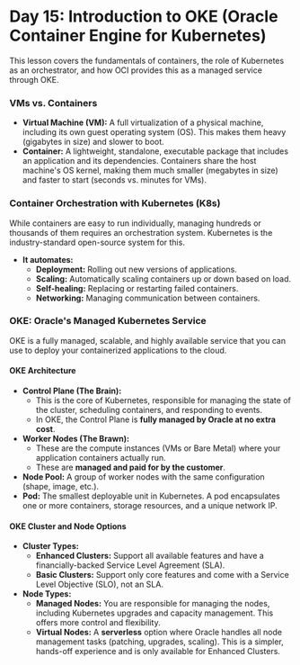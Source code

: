 # Day 15: Introduction to OKE (Oracle Container Engine for Kubernetes)

This lesson covers the fundamentals of containers, the role of Kubernetes as an orchestrator, and how OCI provides this as a managed service through OKE.

### VMs vs. Containers
-   **Virtual Machine (VM):** A full virtualization of a physical machine, including its own guest operating system (OS). This makes them heavy (gigabytes in size) and slower to boot.
-   **Container:** A lightweight, standalone, executable package that includes an application and its dependencies. Containers share the host machine's OS kernel, making them much smaller (megabytes in size) and faster to start (seconds vs. minutes for VMs).

### Container Orchestration with Kubernetes (K8s)
While containers are easy to run individually, managing hundreds or thousands of them requires an orchestration system. Kubernetes is the industry-standard open-source system for this.
-   **It automates:**
    -   **Deployment:** Rolling out new versions of applications.
    -   **Scaling:** Automatically scaling containers up or down based on load.
    -   **Self-healing:** Replacing or restarting failed containers.
    -   **Networking:** Managing communication between containers.

### OKE: Oracle's Managed Kubernetes Service
OKE is a fully managed, scalable, and highly available service that you can use to deploy your containerized applications to the cloud.

#### OKE Architecture
-   **Control Plane (The Brain):**
    -   This is the core of Kubernetes, responsible for managing the state of the cluster, scheduling containers, and responding to events.
    -   In OKE, the Control Plane is **fully managed by Oracle at no extra cost**.
-   **Worker Nodes (The Brawn):**
    -   These are the compute instances (VMs or Bare Metal) where your application containers actually run.
    -   These are **managed and paid for by the customer**.
-   **Node Pool:** A group of worker nodes with the same configuration (shape, image, etc.).
-   **Pod:** The smallest deployable unit in Kubernetes. A pod encapsulates one or more containers, storage resources, and a unique network IP.

#### OKE Cluster and Node Options
-   **Cluster Types:**
    -   **Enhanced Clusters:** Support all available features and have a financially-backed Service Level Agreement (SLA).
    -   **Basic Clusters:** Support only core features and come with a Service Level Objective (SLO), not an SLA.
-   **Node Types:**
    -   **Managed Nodes:** You are responsible for managing the nodes, including Kubernetes upgrades and capacity management. This offers more control and flexibility.
    -   **Virtual Nodes:** A **serverless** option where Oracle handles all node management tasks (patching, upgrades, scaling). This is a simpler, hands-off experience and is only available for Enhanced Clusters.
